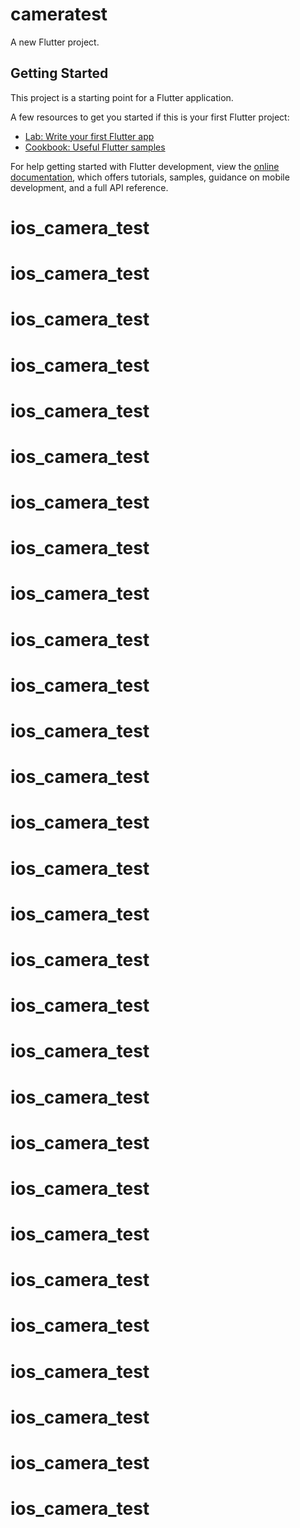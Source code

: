 # cameratest

A new Flutter project.

## Getting Started

This project is a starting point for a Flutter application.

A few resources to get you started if this is your first Flutter project:

- [Lab: Write your first Flutter app](https://docs.flutter.dev/get-started/codelab)
- [Cookbook: Useful Flutter samples](https://docs.flutter.dev/cookbook)

For help getting started with Flutter development, view the
[online documentation](https://docs.flutter.dev/), which offers tutorials,
samples, guidance on mobile development, and a full API reference.
# ios_camera_test
# ios_camera_test
# ios_camera_test
# ios_camera_test
# ios_camera_test
# ios_camera_test
# ios_camera_test
# ios_camera_test
# ios_camera_test
# ios_camera_test
# ios_camera_test
# ios_camera_test
# ios_camera_test
# ios_camera_test
# ios_camera_test
# ios_camera_test
# ios_camera_test
# ios_camera_test
# ios_camera_test
# ios_camera_test
# ios_camera_test
# ios_camera_test
# ios_camera_test
# ios_camera_test
# ios_camera_test
# ios_camera_test
# ios_camera_test
# ios_camera_test
# ios_camera_test
